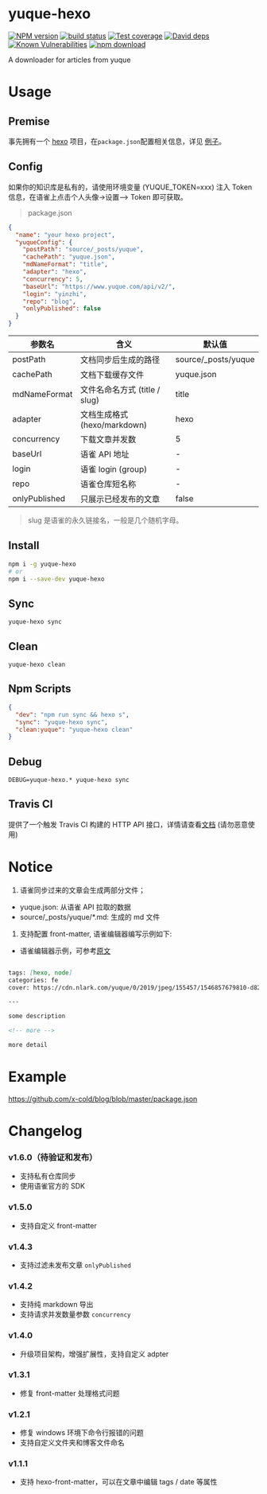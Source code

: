 # yuque-hexo

[![NPM version][npm-image]][npm-url]
[![build status][travis-image]][travis-url]
[![Test coverage][codecov-image]][codecov-url]
[![David deps][david-image]][david-url]
[![Known Vulnerabilities][snyk-image]][snyk-url]
[![npm download][download-image]][download-url]

[npm-image]: https://img.shields.io/npm/v/yuque-hexo.svg?style=flat-square
[npm-url]: https://npmjs.org/package/yuque-hexo
[travis-image]: https://img.shields.io/travis/x-cold/yuque-hexo.svg?style=flat-square
[travis-url]: https://travis-ci.org/x-cold/yuque-hexo
[codecov-image]: https://codecov.io/gh/x-cold/yuque-hexo/branch/master/graph/badge.svg
[codecov-url]: https://codecov.io/gh/x-cold/yuque-hexo
[david-image]: https://img.shields.io/david/x-cold/yuque-hexo.svg?style=flat-square
[david-url]: https://david-dm.org/x-cold/yuque-hexo
[snyk-image]: https://snyk.io/test/npm/yuque-hexo/badge.svg?style=flat-square
[snyk-url]: https://snyk.io/test/npm/yuque-hexo
[download-image]: https://badgen.net/npm/dt/yuque-hexo
[download-url]: https://npmjs.org/package/yuque-hexo

A downloader for articles from yuque

# Usage

## Premise

事先拥有一个 [hexo](https://github.com/hexojs/hexo) 项目，在`package.json`配置相关信息，详见 [例子](#Example)。

## Config

如果你的知识库是私有的，请使用环境变量 (YUQUE_TOKEN=xxx) 注入 Token 信息，在语雀上点击个人头像->设置—> Token 即可获取。

> package.json

```json
{
  "name": "your hexo project",
  "yuqueConfig": {
    "postPath": "source/_posts/yuque",
    "cachePath": "yuque.json",
    "mdNameFormat": "title",
    "adapter": "hexo",
    "concurrency": 5,
    "baseUrl": "https://www.yuque.com/api/v2/",
    "login": "yinzhi",
    "repo": "blog",
    "onlyPublished": false
  }
}
```

| 参数名 | 含义 | 默认值 |
| --- | --- | --- |
| postPath | 文档同步后生成的路径 | source/_posts/yuque |
| cachePath | 文档下载缓存文件 | yuque.json |
| mdNameFormat | 文件名命名方式 (title / slug) | title |
| adapter | 文档生成格式 (hexo/markdown) | hexo |
| concurrency | 下载文章并发数 | 5 |
| baseUrl | 语雀 API 地址 | - |
| login | 语雀 login (group) | - |
| repo | 语雀仓库短名称 | - |
| onlyPublished | 只展示已经发布的文章 | false |

> slug 是语雀的永久链接名，一般是几个随机字母。

## Install

```bash
npm i -g yuque-hexo
# or
npm i --save-dev yuque-hexo
```

## Sync

```
yuque-hexo sync
```

## Clean

```
yuque-hexo clean
```

## Npm Scripts

```json
{
  "dev": "npm run sync && hexo s",
  "sync": "yuque-hexo sync",
  "clean:yuque": "yuque-hexo clean"
}
```

## Debug

```
DEBUG=yuque-hexo.* yuque-hexo sync
```

## Travis CI

提供了一个触发 Travis CI 构建的 HTTP API 接口，详情请查看[文档](https://github.com/x-cold/aliyun-function/tree/master/travis_ci) (请勿恶意使用)

# Notice

1. 语雀同步过来的文章会生成两部分文件；

* yuque.json: 从语雀 API 拉取的数据
* source/_posts/yuque/*.md: 生成的 md 文件

1. 支持配置 front-matter, 语雀编辑器编写示例如下:

* 语雀编辑器示例，可参考[原文](https://www.yuque.com/u46795/blog/dlloc7)

```markdown

tags: [hexo, node]
categories: fe
cover: https://cdn.nlark.com/yuque/0/2019/jpeg/155457/1546857679810-d82e3d46-e960-419c-a715-0a82c48a2fd6.jpeg#align=left&display=inline&height=225&name=image.jpeg&originHeight=225&originWidth=225&size=6267&width=225

---

some description

<!-- more -->

more detail
```

# Example

https://github.com/x-cold/blog/blob/master/package.json

# Changelog

### v1.6.0（待验证和发布）

- 支持私有仓库同步
- 使用语雀官方的 SDK

### v1.5.0

- 支持自定义 front-matter

### v1.4.3

- 支持过滤未发布文章 `onlyPublished`

### v1.4.2

- 支持纯 markdown 导出
- 支持请求并发数量参数 `concurrency`

### v1.4.0

- 升级项目架构，增强扩展性，支持自定义 adpter

### v1.3.1

- 修复 front-matter 处理格式问题

### v1.2.1

- 修复 windows 环境下命令行报错的问题
- 支持自定义文件夹和博客文件命名

### v1.1.1

- 支持 hexo-front-matter，可以在文章中编辑 tags / date 等属性
